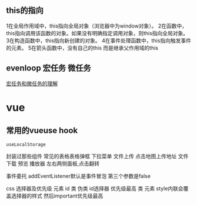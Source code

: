 <!--
 * @Descripttion: 
 * @version: 
 * @Author: zl
 * @Date: 2023-03-09 16:02:50
 * @LastEditors: zl
 * @LastEditTime: 2023-06-09 17:14:24
-->
## this的指向
1在全局作用域中，this指向全局对象（浏览器中为window对象）。
2在函数中，this指向调用该函数的对象。如果没有明确指定调用对象，则this指向全局对象。
3在构造函数中，this指向新创建的对象。
4在事件处理函数中，this指向触发事件的元素。
5在箭头函数中，没有自己的this 而是继承父作用域的this

## evenloop 宏任务 微任务
[宏任务和微任务的理解](https://juejin.cn/post/7103679289245040653)


# vue

## 常用的vueuse hook
`useLocalStorage`

封装过那些组件
常见的表格表格弹框 下拉菜单 文件上传 点击地图上传地址  文件下载 预览 播放器
左右两侧面板,点击翻转



事件委托
addEventListener默认是事件冒泡 第三个参数是false


css 选择器及优先级
元素 id 类 伪类
id选择器 优先级最高 类 元素
style内联会覆盖选择器的样式 然后important优先级最高
